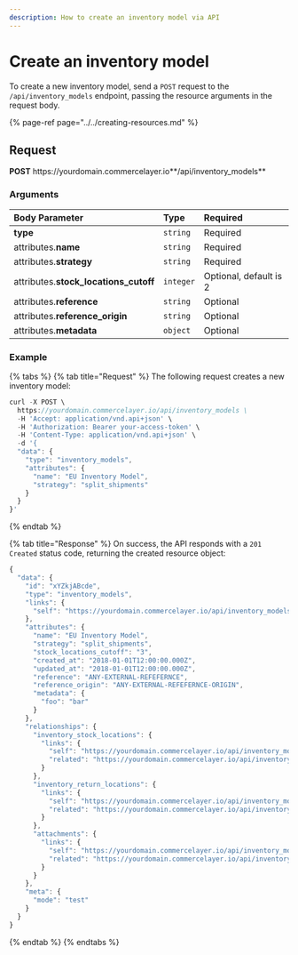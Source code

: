 ```yaml
---
description: How to create an inventory model via API
---
```


# Create an inventory model

To create a new inventory model, send a `POST` request to the `/api/inventory_models` endpoint, passing the resource arguments in the request body.

{% page-ref page="../../creating-resources.md" %}

## Request

**POST** https://<i></i>yourdomain.commercelayer.io**/api/inventory_models**

### Arguments

| Body Parameter | Type | Required |
| :--- | :--- | :--- |
| **type** | `string` | Required |
| attributes.**name** | `string` | Required |
| attributes.**strategy** | `string` | Required |
| attributes.**stock_locations_cutoff** | `integer` | Optional, default is 2 |
| attributes.**reference** | `string` | Optional |
| attributes.**reference_origin** | `string` | Optional |
| attributes.**metadata** | `object` | Optional |

### Example

{% tabs %}
{% tab title="Request" %}
The following request creates a new inventory model:

```javascript
curl -X POST \
  https://yourdomain.commercelayer.io/api/inventory_models \
  -H 'Accept: application/vnd.api+json' \
  -H 'Authorization: Bearer your-access-token' \
  -H 'Content-Type: application/vnd.api+json' \
  -d '{
  "data": {
    "type": "inventory_models",
    "attributes": {
      "name": "EU Inventory Model",
      "strategy": "split_shipments"
    }
  }
}'
```
{% endtab %}

{% tab title="Response" %}
On success, the API responds with a `201 Created` status code, returning the created resource object:

```javascript
{
  "data": {
    "id": "xYZkjABcde",
    "type": "inventory_models",
    "links": {
      "self": "https://yourdomain.commercelayer.io/api/inventory_models/xYZkjABcde"
    },
    "attributes": {
      "name": "EU Inventory Model",
      "strategy": "split_shipments",
      "stock_locations_cutoff": "3",
      "created_at": "2018-01-01T12:00:00.000Z",
      "updated_at": "2018-01-01T12:00:00.000Z",
      "reference": "ANY-EXTERNAL-REFEFERNCE",
      "reference_origin": "ANY-EXTERNAL-REFEFERNCE-ORIGIN",
      "metadata": {
        "foo": "bar"
      }
    },
    "relationships": {
      "inventory_stock_locations": {
        "links": {
          "self": "https://yourdomain.commercelayer.io/api/inventory_models/xYZkjABcde/relationships/inventory_stock_locations",
          "related": "https://yourdomain.commercelayer.io/api/inventory_models/xYZkjABcde/inventory_stock_locations"
        }
      },
      "inventory_return_locations": {
        "links": {
          "self": "https://yourdomain.commercelayer.io/api/inventory_models/xYZkjABcde/relationships/inventory_return_locations",
          "related": "https://yourdomain.commercelayer.io/api/inventory_models/xYZkjABcde/inventory_return_locations"
        }
      },
      "attachments": {
        "links": {
          "self": "https://yourdomain.commercelayer.io/api/inventory_models/xYZkjABcde/relationships/attachments",
          "related": "https://yourdomain.commercelayer.io/api/inventory_models/xYZkjABcde/attachments"
        }
      }
    },
    "meta": {
      "mode": "test"
    }
  }
}
```
{% endtab %}
{% endtabs %}

